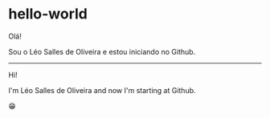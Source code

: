 # hello-world

Olá!

Sou o Léo Salles de Oliveira e estou iniciando no Github.


----


Hi!

I'm Léo Salles de Oliveira and now I'm starting at Github.

😁
